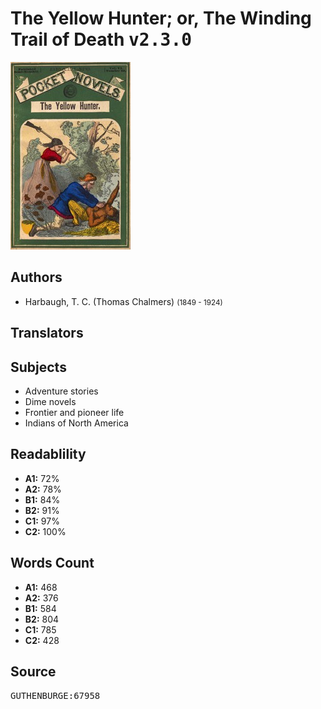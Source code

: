 # The Yellow Hunter; or, The Winding Trail of Death <kbd>v2.3.0</kbd>

![](./cover.medium.jpg "")

## Authors


 - Harbaugh, T. C. (Thomas Chalmers) <small>(1849 - 1924)</small>

## Translators



## Subjects


 - Adventure stories
 - Dime novels
 - Frontier and pioneer life
 - Indians of North America

## Readablility


 - **A1:** 72%
 - **A2:** 78%
 - **B1:** 84%
 - **B2:** 91%
 - **C1:** 97%
 - **C2:** 100%

## Words Count


 - **A1:** 468
 - **A2:** 376
 - **B1:** 584
 - **B2:** 804
 - **C1:** 785
 - **C2:** 428

## Source


<kbd>GUTHENBURGE:67958</kbd>
